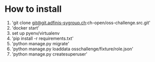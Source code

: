 # How to install

1. 'git clone git@git.adfinis-sygroup.ch:ch-open/oss-challenge.src.git'
2. 'docker start'
3. set up pyenv/virtualenv
3. 'pip install -r requirements.txt'
4. 'python manage.py migrate'
5. 'python manage.py loaddata osschallenge/fixture/role.json'
6. 'python manage.py createsuperuser'

